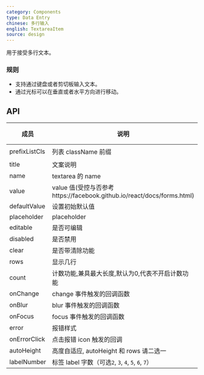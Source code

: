 ```yaml
---
category: Components
type: Data Entry
chinese: 多行输入
english: TextareaItem
source: design
---
```



用于接受多行文本。

### 规则
- 支持通过键盘或者剪切板输入文本。
- 通过光标可以在垂直或者水平方向进行移动。


## API


| 成员        | 说明           | 类型             | 默认值       |
|------------|----------------|-----------------|--------------|
| prefixListCls    |   列表 className 前缀      | String |  `am-list`  |
| title    | 文案说明        | String/node |  '' |
| name    | textarea 的 name       | String |   -  |
| value    | value 值(受控与否参考https://facebook.github.io/react/docs/forms.html)  | String |  无  |
| defaultValue    | 设置初始默认值        | String |  -  |
| placeholder      | placeholder        | String | ''  |
| editable    | 是否可编辑        | bool |  true  |
| disabled    | 是否禁用        | bool |  false  |
| clear      |   是否带清除功能      | bool |  true  |
| rows      |   显示几行      | number |   1 |
| count      |  计数功能,兼具最大长度,默认为0,代表不开启计数功能      | number | -  |
| onChange    | change 事件触发的回调函数 | Function(val) |  -  |
| onBlur     | blur 事件触发的回调函数 | Function(val) |   -  |
| onFocus    | focus 事件触发的回调函数 | Function(val) |  -  |
| error       | 报错样式        | bool |  false  |
| onErrorClick       | 点击报错 icon 触发的回调   | Function |  无  |
| autoHeight       | 高度自适应, autoHeight 和 rows 请二选一    | bool  | false  |
| labelNumber   | 标签 label 字数（可选`2`, `3`, `4`, `5`, `6`, `7`） | number | `4`  |
